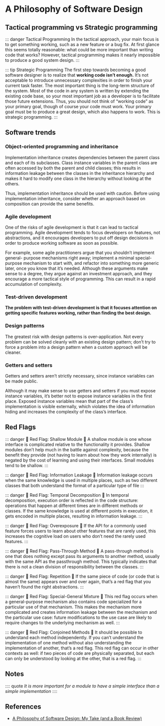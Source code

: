 # A Philosophy of Software Design

## Tactical programming vs Strategic programming

::: danger Tactical Programming
In the tactical approach, your main focus is to get something working, such as a new feature or a bug fix. At first glance this seems totally reasonable: what could be more important than writing code that works? However, tactical programming makes it nearly impossible to produce a good system design.
:::

::: tip Strategic Programming
The first step towards becoming a good software designer is to realize that **working code isn’t enough.** It’s not acceptable to introduce unnecessary complexities in order to finish your current task faster. The most important thing is the long-term structure of the system. Most of the code in any system is written by extending the existing code base, so your most important job as a developer is to facilitate those future extensions. Thus, you should not think of “working code” as your primary goal, though of course your code must work. Your primary goal must be to produce a great design, which also happens to work. This is strategic programming.
:::


## Software trends

### Object-oriented programming and inheritance

Implementation inheritance creates dependencies between the parent class and each of its subclasses. Class instance variables in the parent class are often accessed by both the parent and child classes; this results in information leakage between the classes in the inheritance hierarchy and makes it hard to modify one class in the hierarchy without looking at the others.

Thus, implementation inheritance should be used with caution. Before using implementation inheritance, consider whether an approach based on composition can provide the same benefits.

### Agile development

One of the risks of agile development is that it can lead to tactical programming. Agile development tends to focus developers on features, not abstractions, and it encourages developers to put off design decisions in order to produce working software as soon as possible. 

For example, some agile practitioners argue that you shouldn’t implement general- purpose mechanisms right away; implement a minimal special-purpose mechanism to start with, and refactor into something more generic later, once you know that it’s needed. Although these arguments make sense to a degree, they argue against an investment approach, and they encourage a more tactical style of programming. This can result in a rapid accumulation of complexity.

### Test-driven development

**The problem with test-driven development is that it focuses attention on getting specific features working, rather than finding the best design.**

### Design patterns

The greatest risk with design patterns is over-application. Not every problem can be solved cleanly with an existing design pattern; don’t try to force a problem into a design pattern when a custom approach will be cleaner.

### Getters and setters

Getters and setters aren’t strictly necessary, since instance variables can be made public. 

Although it may make sense to use getters and setters if you must expose instance variables, it’s better not to expose instance variables in the first place. Exposed instance variables mean that part of the class’s implementation is visible externally, which violates the idea of information hiding and increases the complexity of the class’s interface.



## Red Flags

::: danger 🚩 Red Flag: Shallow Module 🚩
A shallow module is one whose interface is complicated relative to the functionality it provides. 
Shallow modules don’t help much in the battle against complexity, because the benefit they provide (not having to learn about how they work internally) is negated by the cost of learning and using their interfaces. 
Small modules tend to be shallow.
:::

::: danger 🚩 Red Flag: Information Leakage 🚩
Information leakage occurs when the same knowledge is used in multiple places, such as two different classes that both understand the format of a particular type of file
:::

::: danger 🚩 Red Flag: Temporal Decomposition 🚩
In temporal decomposition, execution order is reflected in the code structure: operations that happen at different times are in different methods or classes.
If the same knowledge is used at different points in execution, it gets encoded in multiple places, resulting in information
leakage.
:::

::: danger 🚩 Red Flag: Overexposure 🚩
If the API for a commonly used feature forces users to learn about other features that are rarely used, this increases the cognitive load on users who don’t need the rarely used features.
:::

::: danger 🚩 Red Flag: Pass-Through Method 🚩
A pass-through method is one that does nothing except pass its arguments to another method, usually with the same API as the passthrough method. This typically indicates that there is not a clean division of responsibility between the classes.
:::

::: danger 🚩 Red Flag: Repetition 🚩
If the same piece of code (or code that is almost the same) appears over and over again, that’s a red flag that you haven’t found the right abstractions.
:::


::: danger 🚩 Red Flag: Special-General Mixture 🚩
This red flag occurs when a general-purpose mechanism also contains code specialized for a particular use of that mechanism. This makes the mechanism more complicated and creates information leakage between the mechanism and the particular use case: future modifications to the use case are likely to require changes to the underlying mechanism as well.
:::

::: danger 🚩 Red Flag: Conjoined Methods 🚩
It should be possible to understand each method independently. If you can’t understand the implementation of one method without also understanding the implementation of another, that’s a red flag. 
This red flag can occur in other contexts as well: if two pieces of code are physically separated, but each can only be understood by looking at the other, that is a red flag.
:::


## Notes

:::: quote
*It is more important for a module to have a simple interface than a simple implementation*
::::

## References 

- [A Philosophy of Software Design: My Take (and a Book Review)](https://blog.pragmaticengineer.com/a-philosophy-of-software-design-review/)